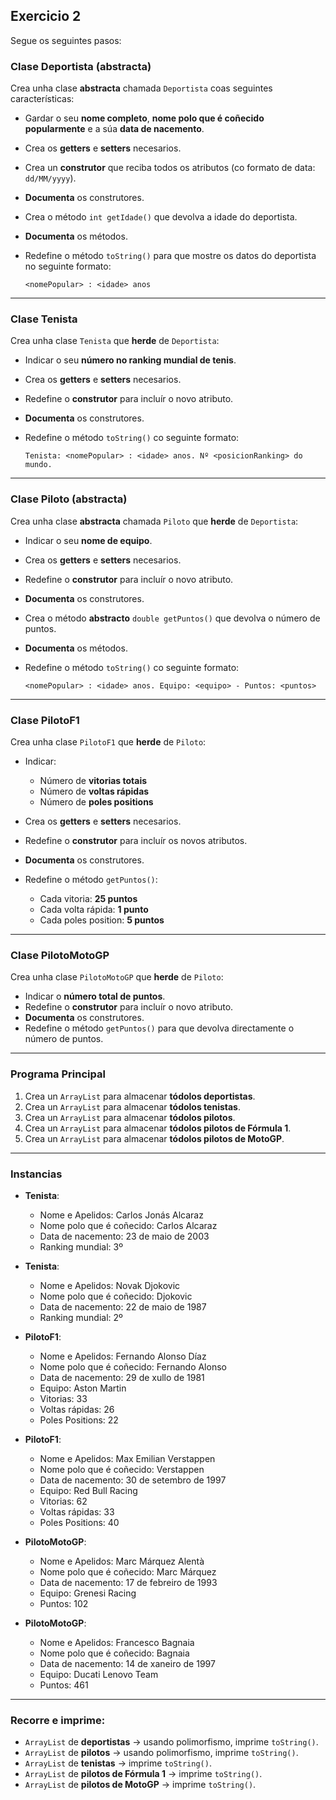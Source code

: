 ## Exercicio 2

Segue os seguintes pasos:

### Clase Deportista (abstracta)

Crea unha clase **abstracta** chamada `Deportista` coas seguintes características:

- Gardar o seu **nome completo**, **nome polo que é coñecido popularmente** e a súa **data de nacemento**.
- Crea os **getters** e **setters** necesarios.
- Crea un **construtor** que reciba todos os atributos (co formato de data: `dd/MM/yyyy`).
- **Documenta** os construtores.
- Crea o método `int getIdade()` que devolva a idade do deportista.
- **Documenta** os métodos.
- Redefine o método `toString()` para que mostre os datos do deportista no seguinte formato:

  ```
  <nomePopular> : <idade> anos
  ```

---

### Clase Tenista

Crea unha clase `Tenista` que **herde** de `Deportista`:

- Indicar o seu **número no ranking mundial de tenis**.
- Crea os **getters** e **setters** necesarios.
- Redefine o **construtor** para incluír o novo atributo.
- **Documenta** os construtores.
- Redefine o método `toString()` co seguinte formato:

  ```
  Tenista: <nomePopular> : <idade> anos. Nº <posicionRanking> do mundo.
  ```

---

### Clase Piloto (abstracta)

Crea unha clase **abstracta** chamada `Piloto` que **herde** de `Deportista`:

- Indicar o seu **nome de equipo**.
- Crea os **getters** e **setters** necesarios.
- Redefine o **construtor** para incluír o novo atributo.
- **Documenta** os construtores.
- Crea o método **abstracto** `double getPuntos()` que devolva o número de puntos.
- **Documenta** os métodos.
- Redefine o método `toString()` co seguinte formato:

  ```
  <nomePopular> : <idade> anos. Equipo: <equipo> - Puntos: <puntos>
  ```

---

### Clase PilotoF1

Crea unha clase `PilotoF1` que **herde** de `Piloto`:

- Indicar:
  - Número de **vitorias totais**
  - Número de **voltas rápidas**
  - Número de **poles positions**

- Crea os **getters** e **setters** necesarios.
- Redefine o **construtor** para incluír os novos atributos.
- **Documenta** os construtores.
- Redefine o método `getPuntos()`:
  - Cada vitoria: **25 puntos**
  - Cada volta rápida: **1 punto**
  - Cada poles position: **5 puntos**

---

### Clase PilotoMotoGP

Crea unha clase `PilotoMotoGP` que **herde** de `Piloto`:

- Indicar o **número total de puntos**.
- Redefine o **construtor** para incluír o novo atributo.
- **Documenta** os construtores.
- Redefine o método `getPuntos()` para que devolva directamente o número de puntos.

---

### Programa Principal

1. Crea un `ArrayList` para almacenar **tódolos deportistas**.
2. Crea un `ArrayList` para almacenar **tódolos tenistas**.
3. Crea un `ArrayList` para almacenar **tódolos pilotos**.
4. Crea un `ArrayList` para almacenar **tódolos pilotos de Fórmula 1**.
5. Crea un `ArrayList` para almacenar **tódolos pilotos de MotoGP**.

---

### Instancias

- **Tenista**:
  - Nome e Apelidos: Carlos Jonás Alcaraz
  - Nome polo que é coñecido: Carlos Alcaraz
  - Data de nacemento: 23 de maio de 2003
  - Ranking mundial: 3º

- **Tenista**:
  - Nome e Apelidos: Novak Djokovic
  - Nome polo que é coñecido: Djokovic
  - Data de nacemento: 22 de maio de 1987
  - Ranking mundial: 2º

- **PilotoF1**:
  - Nome e Apelidos: Fernando Alonso Díaz
  - Nome polo que é coñecido: Fernando Alonso
  - Data de nacemento: 29 de xullo de 1981
  - Equipo: Aston Martin
  - Vitorias: 33
  - Voltas rápidas: 26
  - Poles Positions: 22

- **PilotoF1**:
  - Nome e Apelidos: Max Emilian Verstappen
  - Nome polo que é coñecido: Verstappen
  - Data de nacemento: 30 de setembro de 1997
  - Equipo: Red Bull Racing
  - Vitorias: 62
  - Voltas rápidas: 33
  - Poles Positions: 40

- **PilotoMotoGP**:
  - Nome e Apelidos: Marc Márquez Alentà
  - Nome polo que é coñecido: Marc Márquez
  - Data de nacemento: 17 de febreiro de 1993
  - Equipo: Grenesi Racing
  - Puntos: 102

- **PilotoMotoGP**:
  - Nome e Apelidos: Francesco Bagnaia
  - Nome polo que é coñecido: Bagnaia
  - Data de nacemento: 14 de xaneiro de 1997
  - Equipo: Ducati Lenovo Team
  - Puntos: 461

---

### Recorre e imprime:

- `ArrayList` de **deportistas** → usando polimorfismo, imprime `toString()`.
- `ArrayList` de **pilotos** → usando polimorfismo, imprime `toString()`.
- `ArrayList` de **tenistas** → imprime `toString()`.
- `ArrayList` de **pilotos de Fórmula 1** → imprime `toString()`.
- `ArrayList` de **pilotos de MotoGP** → imprime `toString()`.
